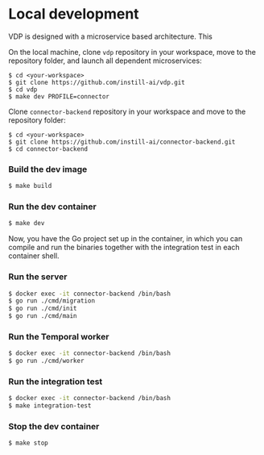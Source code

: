 # Local development

VDP is designed with a microservice based architecture. This

On the local machine, clone `vdp` repository in your workspace, move to the repository folder, and launch all dependent microservices:
```
$ cd <your-workspace>
$ git clone https://github.com/instill-ai/vdp.git
$ cd vdp
$ make dev PROFILE=connector
```

Clone `connector-backend` repository in your workspace and move to the repository folder:
```
$ cd <your-workspace>
$ git clone https://github.com/instill-ai/connector-backend.git
$ cd connector-backend
```

### Build the dev image

```bash
$ make build
```

### Run the dev container

```bash
$ make dev
```

Now, you have the Go project set up in the container, in which you can compile and run the binaries together with the integration test in each container shell.

### Run the server

```bash
$ docker exec -it connector-backend /bin/bash
$ go run ./cmd/migration
$ go run ./cmd/init
$ go run ./cmd/main
```

### Run the Temporal worker

```bash
$ docker exec -it connector-backend /bin/bash
$ go run ./cmd/worker
```

### Run the integration test

``` bash
$ docker exec -it connector-backend /bin/bash
$ make integration-test
```

### Stop the dev container

```bash
$ make stop
```
